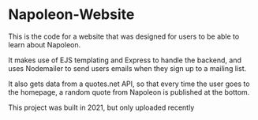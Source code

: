 # Napoleon-Website

This is the code for a website that was designed for users to be able to learn about Napoleon.

It makes use of EJS templating and Express to handle the backend, and uses Nodemailer to send users emails when they sign up to a mailing list. 

It also gets data from a quotes.net API, so that every time the user goes to the homepage, a random quote from Napoleon is published at the bottom.

This project was built in 2021, but only uploaded recently
